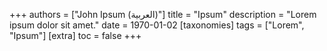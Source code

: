 +++
authors = ["John Ipsum (العربية)"]
title = "Ipsum"
description = "Lorem ipsum dolor sit amet."
date = 1970-01-02
[taxonomies]
tags = ["Lorem", "Ipsum"]
[extra]
toc = false
+++
